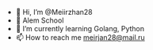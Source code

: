 - 👋 Hi, I’m @Meiirzhan28
- 👀 Alem School
- 🌱 I’m currently learning Golang, Python
- 📫 How to reach me meirjan28@mail.ru

<!---
Meiirzhan28/Meiirzhan28 is a ✨ special ✨ repository because its `README.md` (this file) appears on your GitHub profile.
You can click the Preview link to take a look at your changes.
--->
